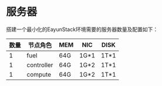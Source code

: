 # 服务器

搭建一个最小化的EayunStack环境需要的服务器数量及配置如下：

|数量|节点角色|MEM|NIC|DISK|
|----|----|----|----|----|
|1|fuel|64G|1G\*1|1T\*1|
|1|controller|64G|1G\*2|1T*1|
|1|compute|64G|1G\*2|1T*1|
